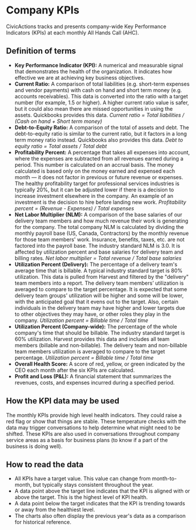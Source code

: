 # Company KPIs

CivicActions tracks and presents company-wide Key Performance Indicators (KPIs) at each monthly All Hands Call (AHC).

## Definition of terms

- **Key Performance Indicator (KPI):** A numerical and measurable signal that demonstrates the health of the organization. It indicates how effective we are at achieving key business objectives.
- **Current Ratio:** A comparison of total liabilities (e.g. short-term expenses and vendor payments) with cash on hand and short term money (e.g. accounts receivables). This data is converted into the ratio with a target number (for example, 1.5 or higher). A higher current ratio value is safer, but it could also mean there are missed opportunities in using the assets. Quickbooks provides this data. _Current ratio = Total liabilities / (Cash on hand + Short term money)_
- **Debt-to-Equity Ratio:** A comparison of the total of assets and debt. The debt-to-equity ratio is similar to the current ratio, but it factors in a long term money ratio instead. Quickbooks also provides this data. _Debt to equity ratio = Total assets / Total debt_
- **Profitability Percent:** A percentage that takes all expenses into account, where the expenses are subtracted from all revenues earned during a period. This number is calculated on an accrual basis. The money calculated is based only on the money earned and expensed each month — it does not factor in previous or future revenue or expenses. The healthy profitability target for professional services industries is typically 20%, but it can be adjusted lower if there is a decision to increase investment elsewhere in the company. An example of an investment is the decision to hire before landing new work. _Profitability percent = (Revenue - Expenses) / Total expenses_
- **Net Labor Multiplier (NLM):** A comparison of the base salaries of our delivery team members and how much revenue their work is generating for the company. The total company NLM is calculated by dividing the monthly payroll base (US, Canada, Contractors) by the monthly revenue for those team members' work. Insurance, benefits, taxes, etc. are not factored into the payroll base. The industry standard NLM is 3.0. It is affected by utilization percent and base salaries for delivery team and billing rates. _Net labor multiplier = Total revenue / Total base salaries_
- **Utilization Percent (Delivery):** The percentage of a delivery team's average time that is billable. A typical industry standard target is 80% utilization. This data is pulled from Harvest and filtered by the "delivery" team members into a report. The delivery team members’ utilization is averaged to compare to the target percentage. It is expected that some delivery team groups' utilization will be higher and some will be lower, with the anticipated goal that it evens out to the target. Also, certain individuals in the delivery team may have higher and lower targets due to other objectives they may have, or other roles they play in the company. _Utilization percent = Billable time / Total time_
- **Utilization Percent (Company-wide):** The percentage of the whole company's time that should be billable. The industry standard target is 60% utilization. Harvest provides this data and includes all team members (billable and non-billable). The delivery team and non-billable team members utilization is averaged to compare to the target percentage. _Utilization percent = Billable time / Total time_
- **Overall Health Score:** A score of red, yellow, or green indicated by the CEO each month after the six KPIs are calculated.
- **Profit and Loss (P&L):** A financial statement that summarizes the revenues, costs, and expenses incurred during a specified period.

## How the KPI data may be used

The monthly KPIs provide high level health indicators. They could raise a red flag or show that things are stable. These temperature checks with the data may trigger conversations to help determine what might need to be shifted. These KPIs are also used in conversations throughout company service areas as a basis for business plans (to know if a part of the business is doing well).

## How to read the data

- All KPIs have a target value. This value can change from month-to-month, but typically stays consistent throughout the year.
- A data point above the target line indicates that the KPI is aligned with or above the target. This is the highest level of KPI health.
- A data point below the target indicates that the KPI is trending towards or away from the healthiest level.
- The charts also often display the previous year's data as a comparison for historical reference.
